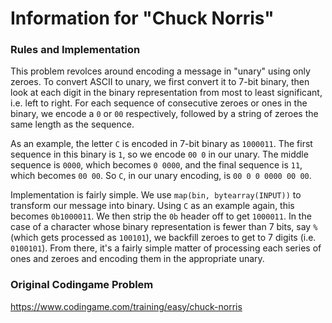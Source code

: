 # Information for "Chuck Norris"

### Rules and Implementation

This problem revolces around encoding a message in "unary" using only zeroes. To convert ASCII to unary, we first convert it to 7-bit binary, then look at each digit in the binary representation from most to least significant, i.e. left to right. For each sequence of consecutive zeroes or ones in the binary, we encode a `0` or `00` respectively, followed by a string of zeroes the same length as the sequence. 

As an example, the letter `C` is encoded in 7-bit binary as `1000011`. The first sequence in this binary is `1`, so we encode `00 0` in our unary. The middle sequence is `0000`, which becomes `0 0000`, and the final sequence is `11`, which becomes `00 00`. So `C`, in our unary encoding, is `00 0 0 0000 00 00`.

Implementation is fairly simple. We use `map(bin, bytearray(INPUT))` to transform our message into binary. Using `C` as an example again, this becomes `0b1000011`. We then strip the `0b` header off to get `1000011`. In the case of a character whose binary representation is fewer than 7 bits, say `%` (which gets processed as `100101`), we backfill zeroes to get to 7 digits (i.e. `0100101`). From there, it's a fairly simple matter of processing each series of ones and zeroes and encoding them in the appropriate unary.

### Original Codingame Problem

https://www.codingame.com/training/easy/chuck-norris
